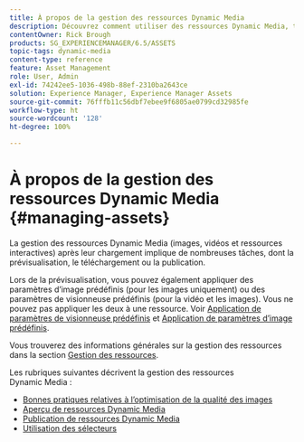 ```yaml
---
title: À propos de la gestion des ressources Dynamic Media
description: Découvrez comment utiliser des ressources Dynamic Media, telles que des vidéos et des images, après leur chargement. Vous pouvez prévisualiser, télécharger ou publier des ressources.
contentOwner: Rick Brough
products: SG_EXPERIENCEMANAGER/6.5/ASSETS
topic-tags: dynamic-media
content-type: reference
feature: Asset Management
role: User, Admin
exl-id: 74242ee5-1036-498b-88ef-2310ba2643ce
solution: Experience Manager, Experience Manager Assets
source-git-commit: 76fffb11c56dbf7ebee9f6805ae0799cd32985fe
workflow-type: ht
source-wordcount: '128'
ht-degree: 100%

---
```


# À propos de la gestion des ressources Dynamic Media {#managing-assets}

La gestion des ressources Dynamic Media (images, vidéos et ressources interactives) après leur chargement implique de nombreuses tâches, dont la prévisualisation, le téléchargement ou la publication.

Lors de la prévisualisation, vous pouvez également appliquer des paramètres d’image prédéfinis (pour les images uniquement) ou des paramètres de visionneuse prédéfinis (pour la vidéo et les images). Vous ne pouvez pas appliquer les deux à une ressource. Voir [Application de paramètres de visionneuse prédéfinis](/help/assets/viewer-presets.md) et [Application de paramètres d’image prédéfinis](/help/assets/image-sets.md).

Vous trouverez des informations générales sur la gestion des ressources dans la section [Gestion des ressources](/help/assets/manage-assets.md).

Les rubriques suivantes décrivent la gestion des ressources Dynamic Media :

* [Bonnes pratiques relatives à l’optimisation de la qualité des images](/help/assets/best-practices-for-optimizing-the-quality-of-your-images.md)
* [Aperçu de ressources Dynamic Media](/help/assets/previewing-assets.md)
* [Publication de ressources Dynamic Media](/help/assets/publishing-dynamicmedia-assets.md)
* [Utilisation des sélecteurs](/help/assets/working-with-selectors.md)
